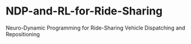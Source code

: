 # NDP-and-RL-for-Ride-Sharing
Neuro-Dynamic Programming for Ride-Sharing Vehicle Dispatching and Repositioning
